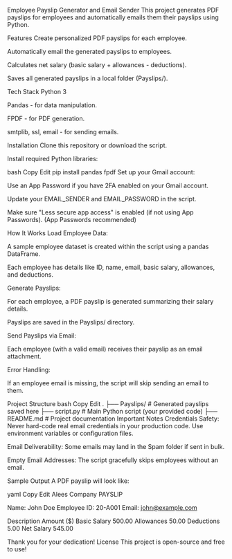 Employee Payslip Generator and Email Sender
This project generates PDF payslips for employees and automatically emails them their payslips using Python.

Features
Create personalized PDF payslips for each employee.

Automatically email the generated payslips to employees.

Calculates net salary (basic salary + allowances - deductions).

Saves all generated payslips in a local folder (Payslips/).

Tech Stack
Python 3

Pandas - for data manipulation.

FPDF - for PDF generation.

smtplib, ssl, email - for sending emails.

Installation
Clone this repository or download the script.

Install required Python libraries:

bash
Copy
Edit
pip install pandas fpdf
Set up your Gmail account:

Use an App Password if you have 2FA enabled on your Gmail account.

Update your EMAIL_SENDER and EMAIL_PASSWORD in the script.

Make sure "Less secure app access" is enabled (if not using App Passwords). (App Passwords recommended)

How It Works
Load Employee Data:

A sample employee dataset is created within the script using a pandas DataFrame.

Each employee has details like ID, name, email, basic salary, allowances, and deductions.

Generate Payslips:

For each employee, a PDF payslip is generated summarizing their salary details.

Payslips are saved in the Payslips/ directory.

Send Payslips via Email:

Each employee (with a valid email) receives their payslip as an email attachment.

Error Handling:

If an employee email is missing, the script will skip sending an email to them.

Project Structure
bash
Copy
Edit
.
├── Payslips/               # Generated payslips saved here
├── script.py               # Main Python script (your provided code)
├── README.md               # Project documentation
Important Notes
Credentials Safety: Never hard-code real email credentials in your production code. Use environment variables or configuration files.

Email Deliverability: Some emails may land in the Spam folder if sent in bulk.

Empty Email Addresses: The script gracefully skips employees without an email.

Sample Output
A PDF payslip will look like:

yaml
Copy
Edit
Alees Company
PAYSLIP

Name: John Doe
Employee ID: 20-A001
Email: john@example.com

Description      Amount ($)
Basic Salary     500.00
Allowances       50.00
Deductions       5.00
Net Salary       545.00

Thank you for your dedication!
License
This project is open-source and free to use!